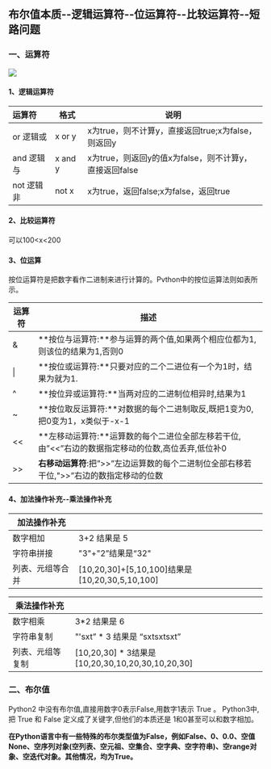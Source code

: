 ## 布尔值本质--逻辑运算符--位运算符--比较运算符--短路问题

### 一、运算符

 ![](https://aijiaforever.oss-cn-guangzhou.aliyuncs.com/test/20250120160326043.png)

#### 1、逻辑运算符

| 运算符     | 格式    | 说明                                                   |
| :--------- | ------- | ------------------------------------------------------ |
| or 逻辑或  | x or y  | x为true，则不计算y，直接返回true;x为false，则返回y     |
| and 逻辑与 | x and y | x为true，则返回y的值x为false，则不计算y，直接返回false |
| not 逻辑非 | not x   | x为true，返回false;x为false，返回true                  |

#### 2、比较运算符

可以100<x<200

#### 3、位运算

按位运算符是把数字看作二进制来进行计算的。Pvthon中的按位运算法则如表所示。

| 运算符 | 描述                                                         |
| ------ | ------------------------------------------------------------ |
| &      | **按位与运算符:**参与运算的两个值,如果两个相应位都为1,则该位的结果为1,否则0 |
| \|     | **按位或运算符:**只要对应的二个二进位有一个为1时，结果为就为1. |
| ^      | **按位异或运算符:**当两对应的二进制位相异时,结果为1          |
| ~      | **按位取反运算符:**对数据的每个二进制取反,既把1变为0,把0变为1，x类似于-x-1 |
| <<     | **左移动运算符:**运算数的每个二进位全部左移若干位,由”<<”右边的数据指定移动的位数,高位丢弃,低位补0 |
| >>     | **右移动运算符**:把”>>”左边运算数的每个二进制位全部右移若干位,">>”右边的数指定移动的位数 |

#### 4、加法操作补充--乘法操作补充

| 加法操作补充     |                                                 |
| ---------------- | ----------------------------------------------- |
| 数字相加         | 3+2 结果是 5                                    |
| 字符串拼接       | "3"+"2”结果是“32"                               |
| 列表、元组等合并 | [10,20,30]+[5,10,100]结果是 [10,20,30,5,10,100] |

| 乘法操作补充     |                                                   |
| ---------------- | ------------------------------------------------- |
| 数字相乘         | 3*2 结果是 6                                      |
| 字符串复制       | "'sxt” * 3 结果是 “sxtsxtsxt”                     |
| 列表、元组等复制 | [10,20,30] * 3结果是 [10,20,30,10,20,30,10,20,30] |



### 二、布尔值

Python2 中没有布尔值,直接用数字0表示False,用数字1表示 True 。
Python3中,把 True 和 False 定义成了关键字,但他们的本质还是 1和0甚至可以和数字相加。

**在Python语言中有一些特殊的布尔类型值为False，例如False、0、0.0、空值None、空序列对象(空列表、空元祖、空集合、空字典、空字符串)、空range对象、空迭代对象。其他情况，均为True。**

